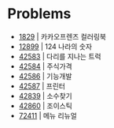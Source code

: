 # Problems

- [1829](https://programmers.co.kr/learn/courses/30/lessons/1829?language=java) | 카카오프렌즈 컬러링북
- [12899](https://programmers.co.kr/learn/courses/30/lessons/12899?language=java) | 124 나라의 숫자
- [42583](https://programmers.co.kr/learn/courses/30/lessons/42583?language=java) | 다리를 지나는 트럭
- [42584](https://programmers.co.kr/learn/courses/30/lessons/42584?language=java) | 주식가격
- [42586](https://programmers.co.kr/learn/courses/30/lessons/42586?language=java) | 기능개발
- [42587](https://programmers.co.kr/learn/courses/30/lessons/42587?language=java) | 프린터
- [42839](https://programmers.co.kr/learn/courses/30/lessons/42839?language=java) | 소수찾기
- [42860](https://programmers.co.kr/learn/courses/30/lessons/42860?language=java) | 조이스틱
- [72411](https://programmers.co.kr/learn/courses/30/lessons/72411?language=java) | 메뉴 리뉴얼